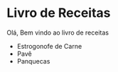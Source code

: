 
# Livro de Receitas 

Olá, Bem vindo ao livro de receitas

 - Estrogonofe de Carne
 - Pavê
 - Panquecas
